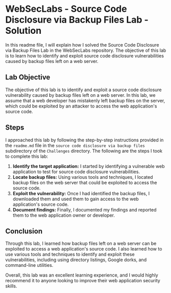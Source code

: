 # WebSecLabs - Source Code Disclosure via Backup Files Lab - Solution

In this readme file, I will explain how I solved the Source Code Disclosure via Backup Files Lab in the WebSecLabs repository. The objective of this lab is to learn how to identify and exploit source code disclosure vulnerabilities caused by backup files left on a web server.

## Lab Objective

The objective of this lab is to identify and exploit a source code disclosure vulnerability caused by backup files left on a web server. In this lab, we assume that a web developer has mistakenly left backup files on the server, which could be exploited by an attacker to access the web application's source code.

## Steps

I approached this lab by following the step-by-step instructions provided in the `readme.md` file in the `source code disclosure via backup files` subdirectory of the `Challenges` directory. The following are the steps I took to complete this lab:

1. **Identify the target application:** I started by identifying a vulnerable web application to test for source code disclosure vulnerabilities.
2. **Locate backup files:** Using various tools and techniques, I located backup files on the web server that could be exploited to access the source code.
3. **Exploit the vulnerability:** Once I had identified the backup files, I downloaded them and used them to gain access to the web application's source code.
4. **Document findings:** Finally, I documented my findings and reported them to the web application owner or developer.

## Conclusion

Through this lab, I learned how backup files left on a web server can be exploited to access a web application's source code. I also learned how to use various tools and techniques to identify and exploit these vulnerabilities, including using directory listings, Google dorks, and command-line utilities.

Overall, this lab was an excellent learning experience, and I would highly recommend it to anyone looking to improve their web application security skills.
